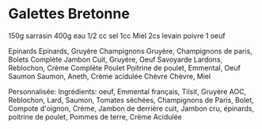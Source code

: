 # Galettes Bretonne

150g sarrasin
400g eau
1/2 cc sel
1cc Miel
2cs levain
poivre
1 oeuf


Epinards 		Epinards, Gruyère
Champignons		Gruyère, Champignons de paris, Bolets
Complète		Jambon Cuit, Gruyère, Oeuf
Savoyarde		Lardons, Reblochon, Crème
Complète Poulet 	Poitrine de poulet, Emmental, Oeuf
Saumon			Saumon, Aneth, Crème acidulée
Chèvre 			Chèvre, Miel

Personnalisée:
  Ingrédients: oeuf, Emmental français, Tilsit, Gruyère AOC, Reblochon, Lard, Saumon, Tomates séchées, Champignons de Paris, Bolet, Compote d'oignon, Crème, Jambon de derrière cuit, Jambon cru, épinards, poitrine de poulet, Pommes de terre, Crème Acidulée
